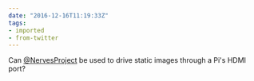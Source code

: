 ```yaml
---
date: "2016-12-16T11:19:33Z"
tags:
- imported
- from-twitter
---
```

Can [@NervesProject](/twitter/#/NervesProject) be used to drive static images through a Pi's HDMI port?
